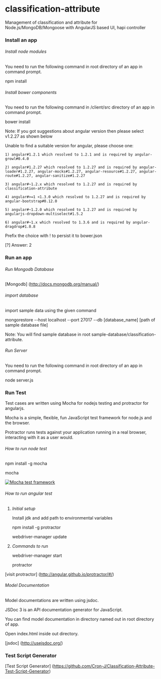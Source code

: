 classification-attribute
========================

Management of classification and attribute for Node.js/MongoDB/Mongoose with AngularJS based UI, hapi controller

### Install an app

###### *Install node modules*

You need to run the following command in root directory of an app in command prompt.

npm install

###### *Install bower components*

You need to run the following command in /client/src directory of an app in command prompt.

bower install

Note: If you got suggestions about angular version then please select v1.2.27 as shown below

Unable to find a suitable version for angular, please choose one:

    1) angular#1.2.1 which resolved to 1.2.1 and is required by angular-growl#0.4.0

    2) angular#1.2.27 which resolved to 1.2.27 and is required by angular-loader#1.2.27, angular-mocks#1.2.27, angular-resource#1.2.27, angular-route#1.2.27, angular-sanitize#1.2.27

    3) angular#~1.2.x which resolved to 1.2.27 and is required by classification-attribute

    4) angular#>=1 <1.3.0 which resolved to 1.2.27 and is required by angular-bootstrap#0.12.0

    5) angular#~1.2.0 which resolved to 1.2.27 and is required by angularjs-dropdown-multiselect#1.5.2

    6) angular#~1.x which resolved to 1.3.6 and is required by angular-dragdrop#1.0.8

Prefix the choice with ! to persist it to bower.json

[?] Answer: 2

### Run an app

###### *Run Mongodb Database*

[Mongodb] (http://docs.mongodb.org/manual/)

###### *import database*

import sample data using the given command

mongorestore --host localhost --port 27017 --db [database_name] [path of sample database file]

Note: You will find sample database in root sample-database/classification-attribute.

###### *Run Server*

You need to run the following command in root directory of an app in command prompt.

node server.js

### Run Test

Test cases are written using Mocha for nodejs testing and protractor for angularjs.

Mocha is a simple, flexible, fun JavaScript test framework for node.js and the browser.

Protractor runs tests against your application running in a real browser, interacting with it as a user would.

###### *How to run node test*

npm install -g mocha

mocha

 [![Mocha test framework](http://f.cl.ly/items/3l1k0n2A1U3M1I1L210p/Screen%20Shot%202012-02-24%20at%202.21.43%20PM.png)](http://mochajs.org)

###### *How to run angular test*

1. *Initial setup*

    Install jdk and add path to environmental variables

    npm install -g protractor

    webdriver-manager update
    
2. *Commands to run*

    webdriver-manager start

    protractor

[visit protractor] (http://angular.github.io/protractor/#/)

###### *Model Documentation*

Model documentations are written using jsdoc.

JSDoc 3 is an API documentation generator for JavaScript.

You can find model documentation in directory named out in root directory of app.

Open index.html inside out directory.

[jsdoc] (http://usejsdoc.org/)

### Test Script Generator

[Test Script Generator] (https://github.com/Cron-J/Classification-Attribute-Test-Script-Generator)
